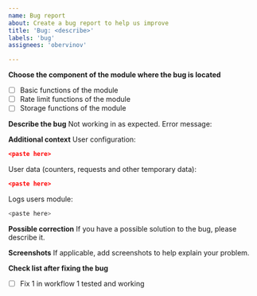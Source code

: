 ```yaml
---
name: Bug report
about: Create a bug report to help us improve
title: 'Bug: <describe>'
labels: 'bug' 
assignees: 'obervinov'

---
```

**Choose the component of the module where the bug is located**
- [ ] Basic functions of the module
- [ ] Rate limit functions of the module
- [ ] Storage functions of the module

**Describe the bug**
Not working <describe> in <class> as expected.
Error message: <error message>

**Additional context**
User configuration:
  ```json
  <paste here>
  ```

User data (counters, requests and other temporary data):
  ```json
  <paste here>
  ```

Logs users module:
  ```bash
  <paste here>
  ```

**Possible correction**
If you have a possible solution to the bug, please describe it.

**Screenshots**
If applicable, add screenshots to help explain your problem.

**Check list after fixing the bug**
- [ ] Fix 1 in workflow 1 tested and working
